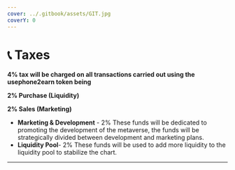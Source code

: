 ```yaml
---
cover: ../.gitbook/assets/GIT.jpg
coverY: 0
---
```


# 📞 Taxes

**4% tax will be charged on all transactions carried out using the usephone2earn token being**&#x20;

**2% Purchase (Liquidity)**&#x20;

**2% Sales (Marketing)**



* **Marketing & Development** - 2% These funds will be dedicated to promoting the development of the metaverse, the funds will be strategically divided between development and marketing plans.
* **Liquidity Pool**- 2% These funds will be used to add more liquidity to the liquidity pool to stabilize the chart.

****

